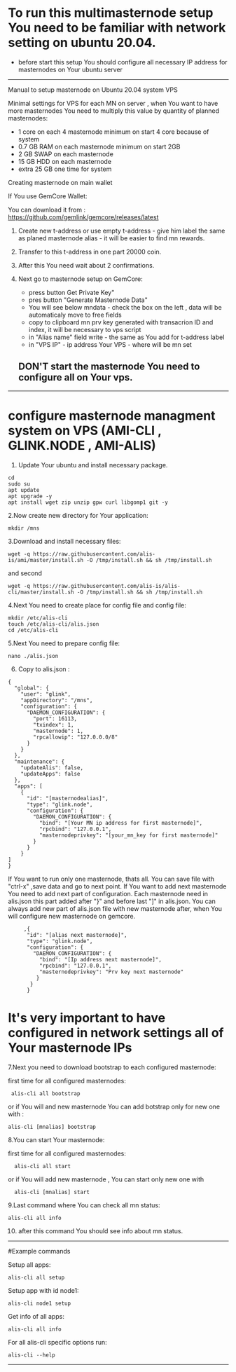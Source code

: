 # To run this multimasternode setup You need to be familiar with network setting on ubuntu 20.04.

 - before start this setup You should configure all necessary IP address for masternodes on Your ubuntu server

-----------------------------------------------------------------------------------------------------------------------------------------------------------
Manual to setup masternode on Ubuntu 20.04 system VPS


Minimal settings for VPS for each MN on server , when You want to have more masternodes You need to multiply this value by quantity of planned masternodes:

- 1 core on each 4 masternode minimum on start 4 core because of system
- 0.7 GB RAM on each masternode minimum on start 2GB 
- 2 GB SWAP on each masternode 
- 15 GB HDD on each masternode 
- extra 25 GB one time for system 

</h>

Creating masternode on main wallet

If You use GemCore Wallet:

You can download it from : https://github.com/gemlink/gemcore/releases/latest </br>

1. Create new t-address or use empty t-address - give him label the same as planed masternode alias - it will be easier to find mn rewards.
2. Transfer to this t-address in one part 20000 coin.
3. After this You need wait about 2 confirmations.
4. Next go to masternode setup on GemCore:
	- press button Get Private Key"
	- pres button "Generate Masternode Data"
	- You will see below mndata - check the box on the left , data will be automaticaly move to free fields
	- copy to clipboard mn prv key generated with transacrion ID and index, it will be necessary to vps script
	- in "Alias name" field write <alias name> - the same as You add for t-address label
	- in "VPS IP" - ip address Your VPS - where will be mn set 

	## DON'T start the masternode You need to configure all on Your vps.
	
---------------------------------------------------------------------------------------------------------------------
# configure masternode managment system on VPS (AMI-CLI , GLINK.NODE , AMI-ALIS)

1. Update Your ubuntu and install necessary package.


```
cd
sudo su
apt update 
apt upgrade -y
apt install wget zip unzip gpw curl libgomp1 git -y
```

2.Now create new directory for Your application:

```
mkdir /mns
```

3.Download and install necessary files:


```
wget -q https://raw.githubusercontent.com/alis-is/ami/master/install.sh -O /tmp/install.sh && sh /tmp/install.sh
```
and second 
```
wget -q https://raw.githubusercontent.com/alis-is/alis-cli/master/install.sh -O /tmp/install.sh && sh /tmp/install.sh
```

4.Next You need to create place for config file and config file:

```
mkdir /etc/alis-cli
touch /etc/alis-cli/alis.json
cd /etc/alis-cli
```
  
5.Next You need to prepare config file:

```
nano ./alis.json
```

6. Copy to alis.json : 

```
{
  "global": {
    "user": "glink",
    "appDirectory": "/mns",
    "configuration": {
      "DAEMON_CONFIGURATION": {
        "port": 16113,
        "txindex": 1,
        "masternode": 1,
        "rpcallowip": "127.0.0.0/8"
      }
    }
  },
  "maintenance": {
    "updateAlis": false,
    "updateApps": false
  },
  "apps": [
    {
      "id": "[masternodealias]",
      "type": "glink.node",
      "configuration": {
        "DAEMON_CONFIGURATION": {
          "bind": "[Your MN ip address for first masternode]",
          "rpcbind": "127.0.0.1",
          "masternodeprivkey": "[your_mn_key for first masternode]"
        }
      }
    }
]
}
```

If You want to run only one masternode, thats all. You can save file with "ctrl-x" ,save data and go to next point. If You want to add next masternode You need to
add next part of configuration. Each masternode need in alis.json this part added after "}"  and before last "]" in alis.json. You can always add new part of    alis.json file with new masternode after, when You will configure new masternode on gemcore. 

```
     ,{
      "id": "[alias next masternode]",
      "type": "glink.node",
      "configuration": {
        "DAEMON_CONFIGURATION": {
          "bind": "[Ip address next masternode]",
          "rpcbind": "127.0.0.1",
          "masternodeprivkey": "Prv key next masternode"
         }
       }
      }
```

# It's very important to have configured in network settings all of Your masternode IPs

7.Next you need to download bootstrap to each configured masternode:

first time for all configured masternodes:

```
 alis-cli all bootstrap
```

or if You will and new masternode You can add botstrap only for new one with :

```
alis-cli [mnalias] bootstrap
```

8.You can start Your masternode: 

first time for all configured masternodes:
```
  alis-cli all start
```
or if You will add new masternode , You can start only new one with
```
  alis-cli [mnalias] start
```

9.Last command where You can check all mn status: 
```
alis-cli all info
```
10. after this command You should see info about mn status.
---------------------------------------------------------------------------------------------------------------------

#Example commands

Setup all apps:  

```alis-cli all setup```

Setup app with id node1:

```alis-cli node1 setup```

Get info of all apps:

```alis-cli all info```

For all alis-cli specific options run:

```alis-cli --help```

-----------------------------------------------------------------------------------------------------------------------------




